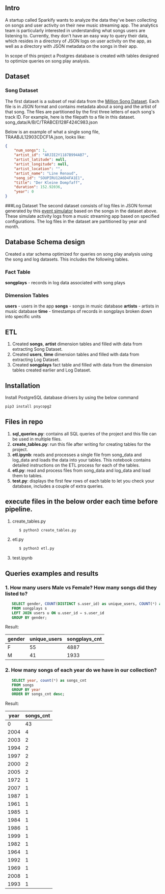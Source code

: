 ## Intro
A startup called Sparkify wants to analyze the data they've been collecting on songs and user activity on their new music streaming app. The analytics team is particularly interested in understanding what songs users are listening to. Currently, they don't have an easy way to query their data, which resides in a directory of JSON logs on user activity on the app, as well as a directory with JSON metadata on the songs in their app.

In scope of this project a Postgres database is created with tables designed to optimize queries on song play analysis. 

## Dataset
### Song Dataset
The first dataset is a subset of real data from the [Million Song Dataset](http://millionsongdataset.com/). Each file is in JSON format and contains metadata about a song and the artist of that song. The files are partitioned by the first three letters of each song's track ID. For example, here is the filepath to a file in this dataset.
song_data/A/B/C/TRABCEI128F424C983.json

Below is an example of what a single song file, TRAABJL12903CDCF1A.json, looks like:
```json
{
    "num_songs": 1, 
    "artist_id": "ARJIE2Y1187B994AB7", 
    "artist_latitude": null, 
    "artist_longitude": null, 
    "artist_location": "", 
    "artist_name": "Line Renaud", 
    "song_id": "SOUPIRU12A6D4FA1E1", 
    "title": "Der Kleine Dompfaff", 
    "duration": 152.92036, 
    "year": 0
}
```
###Log Dataset
The second dataset consists of log files in JSON format generated by this [event simulator](https://github.com/Interana/eventsim) based on the songs in the dataset above. These simulate activity logs from a music streaming app based on specified configurations.
The log files in the dataset are partitioned by year and month.

## Database Schema design
Created a star schema optimized for queries on song play analysis using the song and log datasets. This includes the following tables.

### Fact Table
**songplays** - records in log data associated with song plays


### Dimension Tables

**users** - users in the app
**songs** - songs in music database
**artists** - artists in music database
**time** - timestamps of records in songplays broken down into specific units

## ETL 
1. Created **songs**, **artist** dimension tables and filled with data from extracting Song Dataset.
2. Created **users**, **time** dimension tables and filled with data from extracting Log Dataset.
3. Created **songplays** fact table and filled with data from the dimension tables created earlier and Log Dataset. 

## Installation

Install PostgreSQL database drivers by using the below command
```bash
pip3 install psycopg2
```
## Files in repo
1. **sql_queries.py**: contains all SQL queries of the project and this file can be used in multiple files.
2. **create_tables.py**: run this file after writing for creating tables for the project.
3. **etl.ipynb**: reads and processes a single file from song_data and log_data and loads the data into your tables. This notebook contains detailed instructions on the ETL process for each of the tables.
4. **etl.py**: read and process files from song_data and log_data and load them to tables. 
5. **test.py**: displays the first few rows of each table to let you check your database, includes a couple of extra queries.

## execute files in the below order each time before pipeline.

   1. create_tables.py
      ```python
         $ python3 create_tables.py
   2. etl.py
      ```python
         $ python3 etl.py
   3. test.ipynb

## Queries examples and results

### 1. How many users Male vs Female? How many songs did they listed to?

```sql 
   SELECT gender, COUNT(DISTINCT s.user_id) as unique_users, COUNT(*) as songplays_cnt 
   FROM songplays s 
   LEFT JOIN users u ON u.user_id = s.user_id
   GROUP BY gender;
   ```
Result: 

|gender  |unique_users  |songplays_cnt |
|--------|-------------|-------------|
|F       |55            | 4887         |
|M       |41            | 1933         |


### 2. How many songs of each year do we have in our collection?
```sql
   SELECT year, count(*) as songs_cnt 
   FROM songs 
   GROUP BY year 
   ORDER BY songs_cnt desc;
```
Result: 

| year | songs_cnt |
| --- | --- |
|0    | 43 |
|2004 | 4 |
|2003 | 2 |
|1994 | 2 |
|1997 | 2 |
|2000 | 2 |
|2005 | 2 |
|1972 | 1 |
|2007 | 1 |
|1987 | 1 |
|1961 | 1 |
|1985 | 1 |
|1984 | 1 |
|1986 | 1 |
|1999 | 1 |
|1982 | 1 |
|1964 | 1 |
|1992 | 1 |
|1969 | 1 |
|2008 | 1 |
|1993 | 1 |